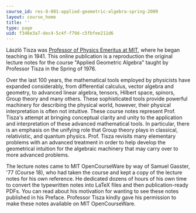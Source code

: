 ```yaml
---
course_id: res-8-001-applied-geometric-algebra-spring-2009
layout: course_home
title: ''
type: page
uid: f346e3a7-dec4-5c4f-f79d-c5fbfee211d6
---
```

László Tisza was [Professor of Physics Emeritus at MIT](http://web.mit.edu/newsoffice/2009/obit-tisza-0416.html), where he began teaching in 1941. This online publication is a reproduction the original lecture notes for the course "Applied Geometric Algebra" taught by Professor Tisza in the Spring of 1976.

Over the last 100 years, the mathematical tools employed by physicists have expanded considerably, from differential calculus, vector algebra and geometry, to advanced linear algebra, tensors, Hilbert space, spinors, Group theory and many others. These sophisticated tools provide powerful machinery for describing the physical world, however, their physical interpretation is often not intuitive. These course notes represent Prof. Tisza's attempt at bringing conceptual clarity and unity to the application and interpretation of these advanced mathematical tools. In particular, there is an emphasis on the unifying role that Group theory plays in classical, relativistic, and quantum physics. Prof. Tisza revisits many elementary problems with an advanced treatment in order to help develop the geometrical intuition for the algebraic machinery that may carry over to more advanced problems.

The lecture notes came to MIT OpenCourseWare by way of Samuel Gasster, '77 (Course 18), who had taken the course and kept a copy of the lecture notes for his own reference. He dedicated dozens of hours of his own time to convert the typewritten notes into LaTeX files and then publication-ready PDFs. You can read about his motivation for wanting to see these notes published in his Preface. Professor Tisza kindly gave his permission to make these notes available on MIT OpenCourseWare.
